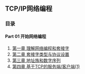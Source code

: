 ## TCP/IP网络编程
### 目录
#### Part 01 开始网络编程
1. [第一章 理解网络编程和套接字](chapter1.md)
2. [第二章 套接字类型与协议设置](chapter2.md)
3. [第三章 地址族和数字序列](chapter3.md)
4. [第四章 基于TCP的服务端/客户端(1)](chapter4.md)